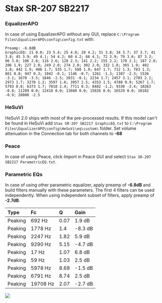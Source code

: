 # Stax SR-207 SB2217

### EqualizerAPO
In case of using EqualizerAPO without any GUI, replace `C:\Program Files\EqualizerAPO\config\config.txt`
with:
```
Preamp: -6.8dB
GraphicEQ: 21 0.0; 23 5.4; 25 4.8; 28 4.2; 31 3.8; 34 3.7; 37 3.7; 41 3.8; 45 3.9; 49 4.1; 54 4.2; 60 4.2; 66 4.1; 72 3.9; 79 3.6; 87 3.3; 96 3.0; 106 2.8; 116 2.6; 128 2.3; 141 2.2; 155 2.2; 170 2.1; 187 2.0; 206 1.9; 227 2.0; 249 2.0; 274 2.0; 302 2.0; 332 1.8; 365 1.9; 402 1.8; 442 1.9; 486 1.7; 535 1.7; 588 1.9; 647 1.7; 712 1.3; 783 1.3; 861 0.8; 947 0.3; 1042 -0.1; 1146 -0.7; 1261 -1.3; 1387 -2.3; 1526 -3.1; 1678 -3.5; 1846 -2.5; 2031 -0.1; 2234 1.7; 2457 3.1; 2703 2.1; 2973 1.7; 3270 1.2; 3597 1.6; 3957 2.5; 4353 1.5; 4788 0.9; 5267 1.7; 5793 0.0; 6373 1.7; 7010 2.4; 7711 0.3; 8482 -1.2; 9330 -3.4; 10263 -0.8; 11289 0.0; 12418 0.0; 13660 0.0; 15026 0.0; 16529 0.0; 18182 -0.9; 20000 -2.5
```

### HeSuVi
HeSuVi 2.0 ships with most of the pre-processed results. If this model can't be found in HeSuVi add
`Stax SR-207 SB2217 GraphicEQ.txt` to `C:\Program Files\EqualizerAPO\config\HeSuVi\eq\custom\` folder.
Set volume attenuation in the Connection tab for both channels to **-68**

### Peace
In case of using Peace, click *Import* in Peace GUI and select `Stax SR-207 SB2217 ParametricEQ.txt`.

### Parametric EQs
In case of using other parametric equalizer, apply preamp of **-6.8dB** and build filters manually
with these parameters. The first 4 filters can be used independently.
When using independent subset of filters, apply preamp of **-2.7dB**.

| Type    | Fc       |    Q | Gain    |
|:--------|:---------|:-----|:--------|
| Peaking | 692 Hz   | 0.07 | 1.9 dB  |
| Peaking | 1778 Hz  | 1.4  | -8.3 dB |
| Peaking | 2247 Hz  | 1.82 | 5.9 dB  |
| Peaking | 9290 Hz  | 5.15 | -4.7 dB |
| Peaking | 17 Hz    | 1.07 | 6.8 dB  |
| Peaking | 59 Hz    | 1.03 | 2.5 dB  |
| Peaking | 5978 Hz  | 8.68 | -1.5 dB |
| Peaking | 6791 Hz  | 8.74 | 2.5 dB  |
| Peaking | 19708 Hz | 2.07 | -2.7 dB |

![](https://raw.githubusercontent.com/jaakkopasanen/AutoEq/master/results/innerfidelity/sbaf-serious/Stax%20SR-207%20SB2217/Stax%20SR-207%20SB2217.png)